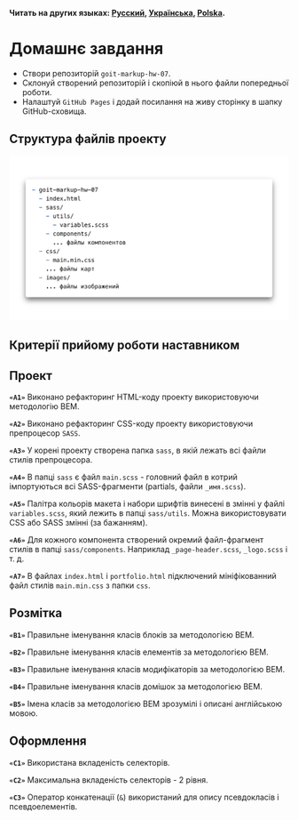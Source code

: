 **Читать на других языках: [Русский](README.md), [Українська](README.ua.md),
[Polska](README.pl.md).**

# Домашнє завдання

- Створи репозиторій `goit-markup-hw-07`.
- Склонуй створений репозиторій і скопіюй в нього файли попередньої роботи.
- Налаштуй `GitHub Pages` і додай посилання на живу сторінку в шапку
   GitHub-сховища.

## Структура файлів проекту

![Структура файлів проекту](./preview.png)

## Критерії прийому роботи наставником

## Проект

**`«A1»`** Виконано рефакторинг HTML-коду проекту використовуючи методологію BEM.

**`«A2»`** Виконано рефакторинг CSS-коду проекту використовуючи препроцесор `SASS`.

**`«A3»`** У корені проекту створена папка `sass`, в якій лежать всі файли
стилів препроцесора.

**`«A4»`** В папці `sass` є файл `main.scss` - головний файл в котрий
імпортуються всі SASS-фрагменти (partials, файли `_имя.scss`).

**`«A5»`** Палітра кольорів макета і набори шрифтів винесені в змінні у файлі
`variables.scss`, який лежить в папці `sass/utils`. Можна використовувати CSS або
SASS змінні (за бажанням).

**`«A6»`** Для кожного компонента створений окремий файл-фрагмент стилів в папці
`sass/components`. Наприклад `_page-header.scss`, `_logo.scss` і т. д.

**`«A7»`** В файлах `index.html` і `portfolio.html` підключений мініфікованний
файл стилів `main.min.css` з папки `css`.

## Розмітка

**`«B1»`** Правильне іменування класів блоків за методологією BEM.

**`«B2»`** Правильне іменування класів елементів за методологією BEM.

**`«B3»`** Правильне іменування класів модифікаторів за методологією BEM.

**`«B4»`** Правильне іменування класів домішок за методологією BEM.

**`«B5»`** Імена класів за методологією BEM зрозумілі і описані 
англійською мовою.

## Оформлення

**`«C1»`** Використана вкладеність селекторів.

**`«C2»`** Максимальна вкладеність селекторів - 2 рівня.

**`«C3»`** Оператор конкатенації (`&`) використаний для опису псевдокласів і
псевдоелементів.
